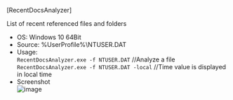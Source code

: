 [RecentDocsAnalyzer]  

List of recent referenced files and folders   

- OS: Windows 10 64Bit  
- Source: %UserProfile%\NTUSER.DAT  
- Usage:  
`RecentDocsAnalyzer.exe -f NTUSER.DAT` //Analyze a file  
`RecentDocsAnalyzer.exe -f NTUSER.DAT -local` //Time value is displayed in local time  
- Screenshot  
![image](https://user-images.githubusercontent.com/69110090/120896412-5af18280-c65c-11eb-82db-437a10182bb8.png)  
